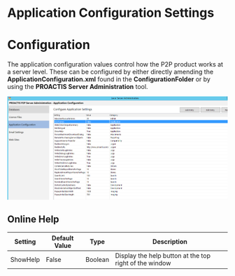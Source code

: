 # Application Configuration Settings

# Configuration

The application configuration values control how the P2P product works at a server level.  These can be configured by either directly amending the **ApplicationConfiguration.xml** found in the **ConfigurationFolder** or by using the **PROACTIS Server Administration** tool.

![alt text](../img/p2p/admin/proactis_server_admin_appConfig.PNG "Configuration")

## Online Help

| Setting | Default Value | Type | Description |
|---------|-------|------|-------------|
| ShowHelp| False | Boolean | Display the help button at the top right of the window | 


